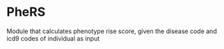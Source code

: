 # PheRS
Module that calculates phenotype rise score, given the disease code and icd9 codes of individual as input
